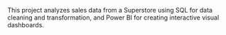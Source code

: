 This project analyzes sales data from a Superstore using SQL for data cleaning and transformation, and Power BI for creating interactive visual dashboards.
